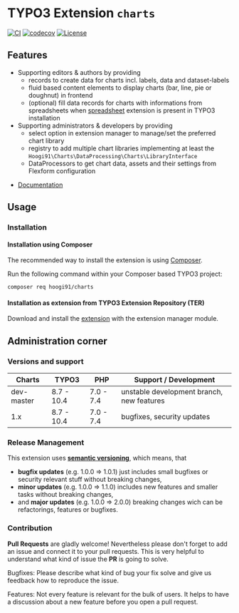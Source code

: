 # TYPO3 Extension ``charts``

[![CI](https://github.com/hoogi91/charts/workflows/CI/badge.svg?event=push)](https://github.com/hoogi91/charts/actions?query=workflow%3ACI)
[![codecov](https://codecov.io/gh/hoogi91/charts/branch/develop/graph/badge.svg)](https://codecov.io/gh/hoogi91/charts)
[![License](https://poser.pugx.org/hoogi91/charts/license)](https://packagist.org/packages/hoogi91/charts)

## Features

- Supporting editors & authors by providing
	- records to create data for charts incl. labels, data and dataset-labels
	- fluid based content elements to display charts (bar, line, pie or doughnut) in frontend
	- (optional) fill data records for charts with informations from spreadsheets when [spreadsheet](https://extensions.typo3.org/extension/spreadsheets/) extension is present in TYPO3 installation 
- Supporting administrators & developers by providing
	- select option in extension manager to manage/set the preferred chart library
	- registry to add multiple chart libraries implementing at least the `Hoogi91\Charts\DataProcessing\Charts\LibraryInterface`
	- DataProcessors to get chart data, assets and their settings from Flexform configuration
* [Documentation][1]

## Usage

### Installation

#### Installation using Composer

The recommended way to install the extension is using [Composer][2].

Run the following command within your Composer based TYPO3 project:

```
composer req hoogi91/charts
```

#### Installation as extension from TYPO3 Extension Repository (TER)

Download and install the [extension][3] with the extension manager module.

## Administration corner

### Versions and support

| Charts       | TYPO3       | PHP       | Support / Development                     |
| ------------ | ----------- | ----------|------------------------------------------ |
| dev-master   | 8.7 - 10.4  | 7.0 - 7.4 | unstable development branch, new features |
| 1.x          | 8.7 - 10.4  | 7.0 - 7.4 | bugfixes, security updates                |

### Release Management

This extension uses [**semantic versioning**][4], which means, that
* **bugfix updates** (e.g. 1.0.0 => 1.0.1) just includes small bugfixes or security relevant stuff without breaking changes,
* **minor updates** (e.g. 1.0.0 => 1.1.0) includes new features and smaller tasks without breaking changes,
* and **major updates** (e.g. 1.0.0 => 2.0.0) breaking changes wich can be refactorings, features or bugfixes.

### Contribution

**Pull Requests** are gladly welcome! Nevertheless please don't forget to add an issue and connect it to your pull requests. This
is very helpful to understand what kind of issue the **PR** is going to solve.

Bugfixes: Please describe what kind of bug your fix solve and give us feedback how to reproduce the issue.

Features: Not every feature is relevant for the bulk of users. It helps to have a discussion about a new feature before you open a pull request.

[1]: https://docs.typo3.org/p/hoogi91/charts/master/en-us/
[2]: https://getcomposer.org/
[3]: https://extensions.typo3.org/extension/charts
[4]: https://semver.org/
